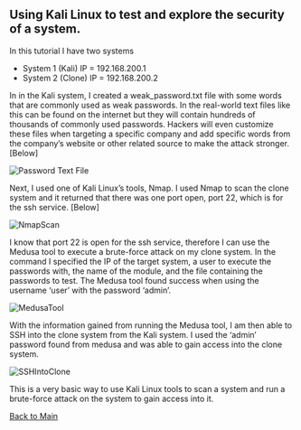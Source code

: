 ## Using Kali Linux to test and explore the security of a system.

In this tutorial I have two systems
 - System 1 (Kali) IP = 192.168.200.1
 - System 2 (Clone) IP = 192.168.200.2

 In in the Kali system, I created a weak_password.txt file with some words that are commonly used as weak passwords. In the real-world text files like this can be found on the internet but they will contain hundreds of thousands of commonly used passwords. Hackers will even customize these files when targeting a specific company and add specific words from the company’s website or other related source to make the attack stronger. [Below]

![Password Text File](https://user-images.githubusercontent.com/60529599/205744565-e9b285a2-af52-4ced-9899-42f0cb227e4d.png)

 Next, I used one of Kali Linux’s tools, Nmap. I used Nmap to scan the clone system and it returned that there was one port open, port 22, which is for the ssh service. [Below]

![NmapScan](https://user-images.githubusercontent.com/60529599/205745555-3871d195-960b-471c-8d76-59019aa9aeb0.png)

 I know that port 22 is open for the ssh service, therefore I can use the Medusa tool to execute a brute-force attack on my clone system. In the command I specified the IP of the target system, a user to execute the passwords with, the name of the module, and the file containing the passwords to test. The Medusa tool found success when using the username ‘user’ with the password ‘admin’. 

![MedusaTool](https://user-images.githubusercontent.com/60529599/205746317-a8ad5333-9903-4101-90c6-31f29312c39c.png)

 With the information gained from running the Medusa tool, I am then able to SSH into the clone system from the Kali system. I used the ‘admin’ password found from medusa and was able to gain access into the clone system.

![SSHIntoClone](https://user-images.githubusercontent.com/60529599/205746559-f8453d54-65c3-4833-a3e3-ef07e09cf87b.png)

This is a very basic way to use Kali Linux tools to scan a system and run a brute-force attack on the system to gain access into it.

[Back to Main](Main.md)
